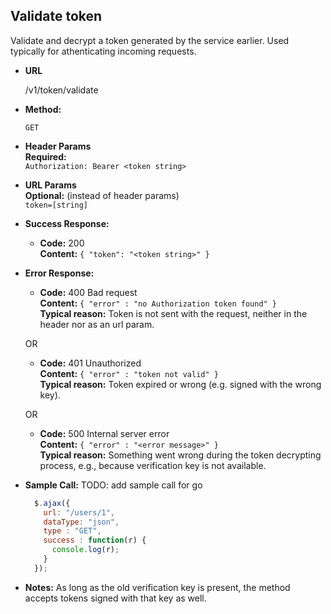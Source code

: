 **Validate token**
----
  Validate and decrypt a token generated by the service earlier. Used typically for athenticating incoming requests.

* **URL**

  /v1/token/validate

* **Method:**

  `GET`

* **Header Params** <br />
  **Required:** <br />
  `Authorization: Bearer <token string>`

* **URL Params** <br />
  **Optional:** (instead of header params) <br />
  `token=[string]`

* **Success Response:**

  * **Code:** 200 <br />
    **Content:** `{ "token": "<token string>" }`

* **Error Response:**

  * **Code:** 400 Bad request <br />
    **Content:** `{ "error" : "no Authorization token found" }` <br />
    **Typical reason:** Token is not sent with the request, neither in the header nor as an url param.

  OR

  * **Code:** 401 Unauthorized <br />
    **Content:** `{ "error" : "token not valid" }` <br />
    **Typical reason:** Token expired or wrong (e.g. signed with the wrong key).

  OR

  * **Code:** 500 Internal server error <br />
    **Content:** `{ "error" : "<error message>" }` <br />
    **Typical reason:** Something went wrong during the token decrypting process, e.g., because verification key is not available.


* **Sample Call:**
  TODO: add sample call for go

  ```javascript
    $.ajax({
      url: "/users/1",
      dataType: "json",
      type : "GET",
      success : function(r) {
        console.log(r);
      }
    });
  ```
* **Notes:**
  As long as the old verification key is present, the method accepts tokens signed with that key as well.